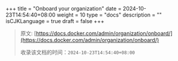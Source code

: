+++
title = "Onboard your organization"
date = 2024-10-23T14:54:40+08:00
weight = 10
type = "docs"
description = ""
isCJKLanguage = true
draft = false
+++

> 原文: [https://docs.docker.com/admin/organization/onboard/](https://docs.docker.com/admin/organization/onboard/)
>
> 收录该文档的时间：`2024-10-23T14:54:40+08:00`
